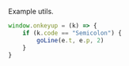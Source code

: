 Example utils.

```js
window.onkeyup = (k) => {
    if (k.code == "Semicolon") {
        goLine(e.t, e.p, 2)
    }
}
```
